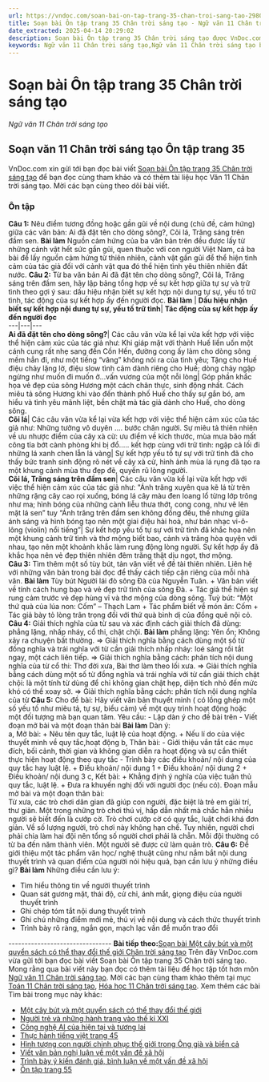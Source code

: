 ```yaml
---
url: https://vndoc.com/soan-bai-on-tap-trang-35-chan-troi-sang-tao-298091
title: Soạn bài Ôn tập trang 35 Chân trời sáng tạo - Ngữ văn 11 Chân trời sáng tạo - VnDoc.com
date_extracted: 2025-04-14 20:29:02
description: Soạn bài Ôn tập trang 35 Chân trời sáng tạo được VnDoc.com sưu tầm và xin gửi tới bạn đọc cùng tham khảo và có thêm tài liệu soạn văn 11 Chân trời sáng tạo.
keywords: Ngữ văn 11 Chân trời sáng tạo,Ngữ văn 11 Chân trời sáng tạo bài Ôn tập trang 35,Soạn văn 11 Chân trời sáng tạo,văn 11 Chân trời sáng tạo,soạn văn 11 Chân trời,ngữ văn 11 Chân trời,Soạn bài Ôn tập trang 35 Chân trời sáng tạo,Soạn bài Ôn tập trang 35,Soạn văn Ôn tập trang 35,ôn tập trang 35
---
```


# Soạn bài Ôn tập trang 35 Chân trời sáng tạo
 _Ngữ văn 11 Chân trời sáng tạo_
## Soạn văn 11 Chân trời sáng tạo Ôn tập trang 35
VnDoc.com xin gửi tới bạn đọc bài viết [Soạn bài Ôn tập trang 35 Chân trời sáng tạo](<https://vndoc.com/soan-bai-on-tap-trang-35-chan-troi-sang-tao-298091>) để bạn đọc cùng tham khảo và có thêm tài liệu học Văn 11 Chân trời sáng tạo. Mời các bạn cùng theo dõi bài viết.
### Ôn tập
**Câu 1:** Nêu điểm tương đồng hoặc gần gũi về nội dung \(chủ đề, cảm hứng\) giữa các văn bản: Ai đã đặt tên cho dòng sông?, Cõi lá, Trăng sáng trên đầm sen.
**Bài làm**
Nguồn cảm hứng của ba văn bản trên đều được lấy từ những cảnh vật hết sức gần gũi, quen thuộc với con người Việt Nam, cả ba bài để lấy nguồn cảm hứng từ thiên nhiên, cảnh vật gần gũi để thể hiện tình cảm của tác giả đối với cảnh vật qua đó thể hiện tình yêu thiên nhiên đất nước.
**Câu 2:** Từ ba văn bản Ai đã đặt tên cho dòng sông?, Cõi lá, Trăng sáng trên đầm sen, hãy lập bảng tổng hợp về sự kết hợp giữa tự sự và trữ tình theo gợi ý sau: dấu hiệu nhận biết sự kết hợp nội dung tự sự, yếu tố trữ tình, tác động của sự kết hợp ấy đến người đọc.
**Bài làm**
| **Dấu hiệu nhận biết sự kết hợp nội dung tự sự, yếu tố trữ tình**| **Tác động của sự kết hợp ấy đến người đọc**  
---|---|---  
**Ai đã đặt tên cho dòng sông?**|  Các câu văn vừa kể lại vừa kết hợp với việc thể hiện cảm xúc của tác giả như: Khi giáp mặt với thành Huế liền uốn một cánh cung rất nhẹ sang đến Cồn Hến, đường cong ấy làm cho dòng sông mềm hẳn đi, như một tiếng “vâng” không nói ra của tình yêu; Tặng cho Huế điệu chảy lặng lờ, điệu slow tình cảm dành riêng cho Huế; dòng chảy ngập ngừng như muốn đi muốn ở…vấn vương của một nỗi lòng| Góp phần khắc họa vẻ đẹp của sông Hương một cách chân thực, sinh động nhất. Cách miêu tả sông Hương khi vào đến thành phố Huế cho thấy sự gắn bó, am hiểu và tình yêu mãnh liệt, bền chặt mà tác giả dành cho Huế, cho dòng sông.  
**Cõi lá**|  Các câu văn vừa kể lại vừa kết hợp với việc thể hiện cảm xúc của tác giả như: Những tưởng vô duyên .... bước chân người. Sự miêu tả thiên nhiên về ưu nhược điểm của cây xà cừ: ưu điểm về kích thước, mùa mưa bão mất công tỉa bớt cành phòng khi bị đổ..... kết hợp cùng với trữ tình: ngập cả lối đi những lá xanh chen lẫn lá vàng| Sự kết hợp yếu tố tự sự với trữ tình đã cho thấy bức tranh sinh động rõ nét về cây xà cừ, hình ảnh mùa lá rụng đã tạo ra một khung cảnh mùa thu đẹp đẽ, quyến rũ lòng người.  
**Cõi lá, Trăng sáng trên đầm sen**|  Các câu văn vừa kể lại vừa kết hợp với việc thể hiện cảm xúc của tác giả như: "Ánh trăng xuyên qua kẽ lá từ trên những rặng cây cao rọi xuống, bóng lá cây màu đen loang lổ từng lớp trông như ma; hình bóng của những cành liễu thưa thớt, cong cong, như vẽ lên mặt lá sen” tuy “Ánh trăng trên đầm sen không đồng đều, thế nhưng giữa ánh sáng và hình bóng tạo nên một giai điệu hài hoà, như bản nhạc vi-ô-lông \(violin\) nổi tiếng”| Sự kết hợp yếu tố tự sự với trữ tình đã khắc họa nên một khung cảnh trữ tình và thơ mộng biết bao, cảnh và trăng hòa quyện với nhau, tạo nên một khoảnh khắc làm rung động lòng người. Sự kết hợp ấy đã khắc họa nên vẻ đẹp thiên nhiên đêm trăng thật dịu ngọt, thơ mộng.  
**Câu 3:** Tìm thêm một số tùy bút, tản văn viết về đề tài thiên nhiên. Liên hệ với những văn bản trong bài đọc để thấy cách tiếp cận riêng của mỗi nhà văn.
**Bài làm**
Tùy bút Người lái đò sông Đà của Nguyễn Tuân.
\+ Văn bản viết về tính cách hung bạo và vẻ đẹp trữ tình của sông Đà.
\+ Tác giả thể hiện sự rung cảm trước vẻ đẹp hùng vĩ và thơ mộng của dòng sông.
Tuỳ bút: “Một thứ quà của lúa non: Cốm” – Thạch Lam
\+ Tác phẩm biết về món ăn: Cốm
\+ Tác giả bày tỏ lòng trân trọng đối với thứ quà bình dị của đồng quê nội cỏ.
**Câu 4:** Giải thích nghĩa của từ sau và xác định cách giải thích đã dùng: phẳng lặng, nhấp nháy, cổ thi, chật chội.
**Bài làm**
phẳng lặng: Yên ổn; Không xảy ra chuyện bất thường.
=> Giải thích nghĩa bằng cách dùng một số từ đồng nghĩa và trái nghĩa với từ cần giải thích
nhấp nháy: loé sáng rồi tắt ngay, một cách liên tiếp.
=> Giải thích nghĩa bằng cách: phân tích nội dung nghĩa của từ
cổ thi: Thơ đời xưa, Bài thơ làm theo lối xưa.
=> Giải thích nghĩa bằng cách dùng một số từ đồng nghĩa và trái nghĩa với từ cần giải thích
chật chội: là một tính từ dùng để chỉ không gian chật hẹp, diện tích nhỏ đến mức khó có thể xoay sở.
=> Giải thích nghĩa bằng cách: phân tích nội dung nghĩa của từ
**Câu 5:** Cho đề bài: Hãy viết văn bản thuyết minh \( có lồng ghép một số yếu tố như miêu tả, tự sự, biểu cảm\) về một quy trình hoạt động hoặc một đối tượng mà bạn quan tâm.
Yêu cầu:
\- Lập dàn ý cho đề bài trên
\- Viết đoạn mở bài và một đoạn thân bài
**Bài làm**
Dàn ý:  
a, Mở bài:
\+ Nêu tên quy tắc, luật lệ của hoạt động.
\+ Nếu lí do của việc thuyết minh về quy tắc,hoạt động
b, Thân bài:
\- Giới thiệu vắn tắt các mục đích, bối cảnh, thời gian và không gian diễn ra hoạt động và sự cần thiết thực hiện hoạt động theo quy tắc
\- Trình bày các điều khoản/ nội dung của quy tắc hay luật lệ.
\+ Điều khoản/ nội dung 1
\+ Điều khoản/ nội dung 2
\+ Điều khoản/ nội dung 3
c, Kết bài:
\+ Khẳng định ý nghĩa của việc tuân thủ quy tắc, luật lệ.
\+ Đưa ra khuyến nghị đối với người đọc \(nếu có\).
Đoạn mẫu mở bài và một đoạn thân bài:  
Từ xưa, các trò chơi dân gian đã giúp con người, đặc biệt là trẻ em giải trí, thư giãn. Một trong những trò chơi thú vị, hấp dẫn nhất mà chắc hẳn nhiều người sẽ biết đến là cướp cờ.
Trò chơi cướp cờ có quy tắc, luật chơi khá đơn giản. Về số lượng người, trò chơi này không hạn chế. Tuy nhiên, người chơi phải chia làm hai đội nên tổng số người chơi phải là chẵn. Mỗi đội thường có từ ba đến năm thành viên. Một người sẽ được cử làm quản trò.
**Câu 6:** Để giới thiệu một tác phẩm văn học/ nghệ thuật cũng như nắm bắt nội dung thuyết trình và quan điểm của người nói hiệu quả, bạn cần lưu ý những điều gì?
**Bài làm**
Những điều cần lưu ý:
  * Tìm hiểu thông tin về người thuyết trình
  * Quan sát gương mặt, thái độ, cử chỉ, ánh mắt, giọng điệu của người thuyết trình
  * Ghi chép tóm tắt nội dung thuyết trình
  * Ghi chú những điểm mới mẻ, thú vị về nội dung và cách thức thuyết trình
  * Trình bày rõ ràng, ngắn gọn, mạch lạc vấn đề muốn trao đổi

\--------------------------------
**Bài tiếp theo:**[Soạn bài Một cây bút và một quyển sách có thể thay đổi thế giới Chân trời sáng tạo](<https://vndoc.com/soan-bai-mot-cay-but-va-mot-quyen-sach-co-the-thay-doi-the-gioi-chan-troi-sang-tao-298093>)
Trên đây VnDoc.com vừa gửi tới bạn đọc bài viết Soạn bài Ôn tập trang 35 Chân trời sáng tạo. Mong rằng qua bài viết này bạn đọc có thêm tài liệu để học tập tốt hơn môn [Ngữ văn 11 Chân trời sáng tạo](<https://vndoc.com/ngu-van-11-chan-troi-sang-tao>). Mời các bạn cùng tham khảo thêm tại mục [Toán 11 Chân trời sáng tạo](<https://vndoc.com/toan-11-chan-troi-sang-tao>), [Hóa học 11 Chân trời sáng tạo](<https://vndoc.com/hoa-hoc-11-chan-troi-sang-tao>).
Xem thêm các bài Tìm bài trong mục này khác:
  * [Một cây bút và một quyển sách có thể thay đổi thế giới](</soan-bai-mot-cay-but-va-mot-quyen-sach-co-the-thay-doi-the-gioi-chan-troi-sang-tao-298093>)
  * [Người trẻ và những hành trang vào thế kỉ XXI](</soan-bai-nguoi-tre-va-nhung-hanh-trang-vao-the-ki-xxi-chan-troi-sang-tao-298095>)
  * [Công nghệ AI của hiện tại và tương lai](</soan-bai-cong-nghe-ai-cua-hien-tai-va-tuong-lai-chan-troi-sang-tao-298097>)
  * [Thực hành tiếng việt trang 45](</soan-bai-thuc-hanh-tieng-viet-trang-45-chan-troi-sang-tao-298098>)
  * [Hình tượng con người chinh phục thế giới trong Ông già và biển cả](</soan-bai-hinh-tuong-con-nguoi-chinh-phuc-the-gioi-trong-ong-gia-va-bien-ca-chan-troi-sang-tao-298099>)
  * [Viết văn bản nghị luận về một vấn đề xã hội](</soan-bai-viet-van-ban-nghi-luan-ve-mot-van-de-xa-hoi-chan-troi-sang-tao-298100>)
  * [Trình bày ý kiến đánh giá, bình luận về một vấn đề xã hội](</soan-bai-trinh-bay-y-kien-danh-gia-binh-luan-ve-mot-van-de-xa-hoi-chan-troi-sang-tao-298103>)
  * [Ôn tập trang 55](</soan-bai-on-tap-trang-55-chan-troi-sang-tao-298107>)


